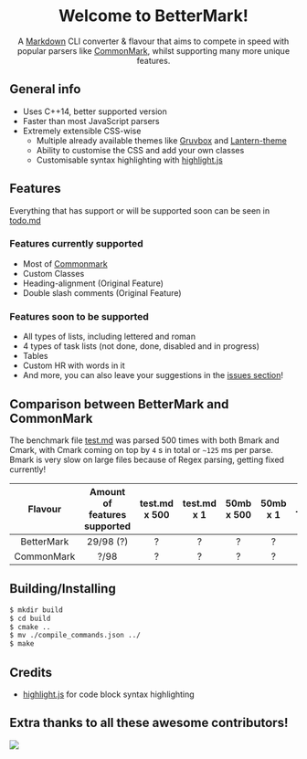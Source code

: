 <h1 align="center">Welcome to BetterMark!</h1>
<div align="center"><p>A <a href="https://en.wikipedia.org/wiki/Markdown">Markdown</a> CLI converter & flavour that aims to compete in speed with popular parsers like <a href="https://commonmark.org">CommonMark</a>, whilst supporting many more unique features.</p></div>

## General info

- Uses C++14, better supported version
- Faster than most JavaScript parsers
- Extremely extensible CSS-wise
  + Multiple already available themes like [Gruvbox](https://github.com/morhetz/gruvbox) and [Lantern-theme](https://github.com/Gitleptune/lantern-theme)
  + Ability to customise the CSS and add your own classes
  + Customisable syntax highlighting with [highlight.js](https://highlightjs.org)

## Features

Everything that has support or will be supported soon can be seen in [todo.md](https://github.com/besterestmark/bettermark/blob/master/docs/todo.md)

### Features currently supported

- Most of [Commonmark](https://commonmark.org)
- Custom Classes
- Heading-alignment (Original Feature)
- Double slash comments (Original Feature)

### Features soon to be supported

- All types of lists, including lettered and roman
- 4 types of task lists (not done, done, disabled and in progress)
- Tables
- Custom HR with words in it
- And more, you can also leave your suggestions in the [issues section](https://github.com/besterestmark/bettermark/issues)!

## Comparison between BetterMark and CommonMark

The benchmark file [test.md](https://github.com/besterestmark/bettermark/blob/master/docs/test.md) was parsed 500 times with both Bmark and Cmark, with Cmark coming on top by `4` s in total or `~125` ms per parse. Bmark is very slow on large files because of Regex parsing, getting fixed currently!

|  Flavour   | Amount of features supported | test.md x 500 | test.md x 1 | 50mb x 500 | 50mb x 1 | Avg. Time/Feature |
| :--------: | :--------------------------: | :-----------: | :---------: | :--------: | :------: | :---------------: |
| BetterMark |          29/98 (?)           |       ?       |      ?      |     ?      |    ?     |         ?         |
| CommonMark |             ?/98             |       ?       |      ?      |     ?      |    ?     |         ?         |


## Building/Installing

```bash
$ mkdir build
$ cd build
$ cmake ..
$ mv ./compile_commands.json ../ 
$ make
```

## Credits

- [highlight.js](https://highlightjs.org) for code block syntax highlighting

## Extra thanks to all these awesome contributors!

<a href="https://github.com/besterestmark/bettermark/graphs/contributors">
  <img src="https://contrib.rocks/image?repo=besterestmark/bettermark" />
</a>

